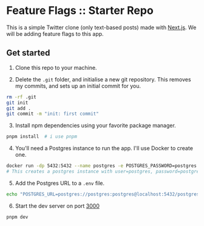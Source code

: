 # Feature Flags :: Starter Repo

This is a simple Twitter clone (only text-based posts) made with [Next.js](https://nextjs.org). We will be adding feature flags to this app.

## Get started

1. Clone this repo to your machine.

2. Delete the `.git` folder, and initialise a new git repository. This removes my commits, and sets up an initial commit for you.

```sh
rm -rf .git
git init
git add .
git commit -m "init: first commit"
```

3. Install npm dependencies using your favorite package manager.

```sh
pnpm install  # i use pnpm
```

4. You'll need a Postgres instance to run the app. I'll use Docker to create one.

```sh
docker run -dp 5432:5432 --name postgres -e POSTGRES_PASSWORD=postgres postgres
# This creates a postgres instance with user=postgres, password=postgres, db=postgres
```

5. Add the Postgres URL to a `.env` file.

```sh
echo "POSTGRES_URL=postgres://postgres:postgres@localhost:5432/postgres" >> .env
```

6. Start the dev server on port [3000](http://localhost:3000)

```sh
pnpm dev
```
